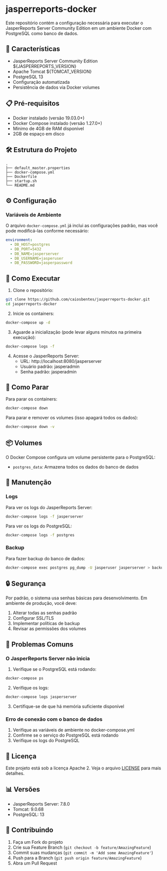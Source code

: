 # jasperreports-docker

Este repositório contém a configuração necessária para executar o JasperReports Server Community Edition em um ambiente Docker com PostgreSQL como banco de dados.

## 🚀 Características

- JasperReports Server Community Edition ${JASPERREPORTS_VERSION}
- Apache Tomcat ${TOMCAT_VERSION}
- PostgreSQL 13
- Configuração automatizada
- Persistência de dados via Docker volumes

## 📋 Pré-requisitos

- Docker instalado (versão 19.03.0+)
- Docker Compose instalado (versão 1.27.0+)
- Mínimo de 4GB de RAM disponível
- 2GB de espaço em disco

## 🛠️ Estrutura do Projeto

```
.
├── default_master.properties
├── docker-compose.yml
├── Dockerfile
├── startup.sh
└── README.md
```

## ⚙️ Configuração

### Variáveis de Ambiente

O arquivo `docker-compose.yml` já inclui as configurações padrão, mas você pode modificá-las conforme necessário:

```yaml
environment:
  - DB_HOST=postgres
  - DB_PORT=5432
  - DB_NAME=jasperserver
  - DB_USERNAME=jasperuser
  - DB_PASSWORD=jasperpassword
```

## 🚀 Como Executar

1. Clone o repositório:
```bash
git clone https://github.com/caiosbentes/jasperreports-docker.git
cd jasperreports-docker
```

2. Inicie os containers:
```bash
docker-compose up -d
```

3. Aguarde a inicialização (pode levar alguns minutos na primeira execução):
```bash
docker-compose logs -f
```

4. Acesse o JasperReports Server:
   - URL: http://localhost:8080/jasperserver
   - Usuário padrão: jasperadmin
   - Senha padrão: jasperadmin

## 🛑 Como Parar

Para parar os containers:
```bash
docker-compose down
```

Para parar e remover os volumes (isso apagará todos os dados):
```bash
docker-compose down -v
```

## 📦 Volumes

O Docker Compose configura um volume persistente para o PostgreSQL:
- `postgres_data`: Armazena todos os dados do banco de dados

## 🔧 Manutenção

### Logs

Para ver os logs do JasperReports Server:
```bash
docker-compose logs -f jasperserver
```

Para ver os logs do PostgreSQL:
```bash
docker-compose logs -f postgres
```

### Backup

Para fazer backup do banco de dados:
```bash
docker-compose exec postgres pg_dump -U jasperuser jasperserver > backup.sql
```

## 🔒 Segurança

Por padrão, o sistema usa senhas básicas para desenvolvimento. Em ambiente de produção, você deve:

1. Alterar todas as senhas padrão
2. Configurar SSL/TLS
3. Implementar políticas de backup
4. Revisar as permissões dos volumes

## 🐛 Problemas Comuns

### O JasperReports Server não inicia

1. Verifique se o PostgreSQL está rodando:
```bash
docker-compose ps
```

2. Verifique os logs:
```bash
docker-compose logs jasperserver
```

3. Certifique-se de que há memória suficiente disponível

### Erro de conexão com o banco de dados

1. Verifique as variáveis de ambiente no docker-compose.yml
2. Confirme se o serviço do PostgreSQL está rodando
3. Verifique os logs do PostgreSQL

## 📄 Licença

Este projeto está sob a licença Apache 2. Veja o arquivo [LICENSE](LICENSE) para mais detalhes.

## 📊 Versões

- JasperReports Server: 7.8.0
- Tomcat: 9.0.68
- PostgreSQL: 13

## 🤝 Contribuindo

1. Faça um Fork do projeto
2. Crie sua Feature Branch (`git checkout -b feature/AmazingFeature`)
3. Commit suas mudanças (`git commit -m 'Add some AmazingFeature'`)
4. Push para a Branch (`git push origin feature/AmazingFeature`)
5. Abra um Pull Request
